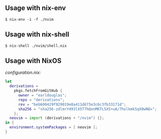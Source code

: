 ## Usage with nix-env

```
$ nix-env -i -f ./nvim
```

## Usage with nix-shell

```
$ nix-shell ./nvim/shell.nix
```

## Usage with NixOS

*configuration.nix:*

```nix
let
  derivations =
    pkgs.fetchFromGitHub {
      owner = "earldouglas";
      repo = "derivations";
      rev = "beb600429f929019e8a411d673e3c6c3fb33171d";
      sha256 = "sha256-zdlmrY493lX5T7hQonMKTL5X5+uA/7holkmkSqX0wNQ=";
    };
  neovim = import (derivations + "/nvim") {};
in {
  environment.systemPackages = [ neovim ];
}
```
